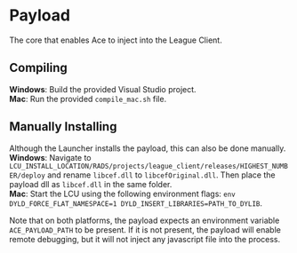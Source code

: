 # Payload

The core that enables Ace to inject into the League Client.

## Compiling
**Windows**: Build the provided Visual Studio project.  
**Mac**: Run the provided `compile_mac.sh` file.

## Manually Installing
Although the Launcher installs the payload, this can also be done manually.  
**Windows**: Navigate to `LCU_INSTALL_LOCATION/RADS/projects/league_client/releases/HIGHEST_NUMBER/deploy` and rename `libcef.dll` to `libcefOriginal.dll`. Then place the payload dll as `libcef.dll` in the same folder.  
**Mac**: Start the LCU using the following environment flags: `env DYLD_FORCE_FLAT_NAMESPACE=1 DYLD_INSERT_LIBRARIES=PATH_TO_DYLIB`.  

Note that on both platforms, the payload expects an environment variable `ACE_PAYLOAD_PATH` to be present. If it is not present, the payload will enable remote debugging, but it will not inject any javascript file into the process.